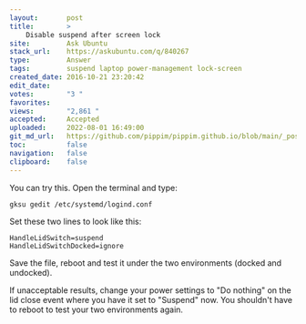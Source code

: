 ```yaml
---
layout:       post
title:        >
    Disable suspend after screen lock
site:         Ask Ubuntu
stack_url:    https://askubuntu.com/q/840267
type:         Answer
tags:         suspend laptop power-management lock-screen
created_date: 2016-10-21 23:20:42
edit_date:    
votes:        "3 "
favorites:    
views:        "2,861 "
accepted:     Accepted
uploaded:     2022-08-01 16:49:00
git_md_url:   https://github.com/pippim/pippim.github.io/blob/main/_posts/2016/2016-10-21-Disable-suspend-after-screen-lock.md
toc:          false
navigation:   false
clipboard:    false
---
```


You can try this. Open the terminal and type:

``` 
gksu gedit /etc/systemd/logind.conf
```

Set these two lines to look like this:

``` 
HandleLidSwitch=suspend
HandleLidSwitchDocked=ignore
```

Save the file, reboot and test it under the two environments (docked and undocked).

If unacceptable results, change your power settings to "Do nothing" on the lid close event where you have it set to "Suspend" now. You shouldn't have to reboot to test your two environments again.
